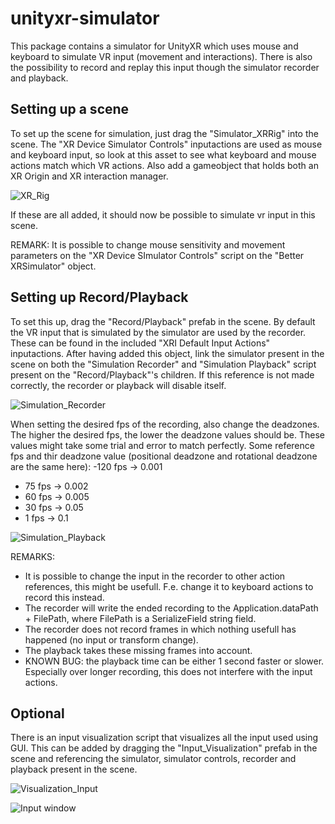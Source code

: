 # unityxr-simulator

This package contains a simulator for UnityXR which uses mouse and keyboard to simulate VR input (movement and interactions). There is also the possibility to record and replay this input though the simulator recorder and playback.

## Setting up a scene
To set up the scene for simulation, just drag the "Simulator_XRRig" into the scene. The "XR Device Simulator Controls" inputactions are used as mouse and keyboard input, so look at this asset to see what keyboard and mouse actions match which VR actions. 
Also add a gameobject that holds both an XR Origin and XR interaction manager.

![XR_Rig](https://user-images.githubusercontent.com/55093987/220591047-f48debff-2f8e-4bf3-a0a1-93c6df6c8d9b.png)

If these are all added, it should now be possible to simulate vr input in this scene. 

REMARK:
It is possible to change mouse sensitivity and movement parameters on the "XR Device SImulator Controls" script on the "Better XRSimulator" object.

## Setting up Record/Playback
To set this up, drag the "Record/Playback" prefab in the scene. By default the VR input that is simulated by the simulator are used by the recorder. These can be found in the included "XRI Default Input Actions" inputactions. After having added this object, link the simulator present in the scene on both the "Simulation Recorder" and "Simulation Playback" script present on the "Record/Playback"'s children. If this reference is not made correctly, the recorder or playback will disable itself.

![Simulation_Recorder](https://user-images.githubusercontent.com/55093987/220593049-80a64c54-a349-4e4f-acd0-d3918eb6e1e2.png)

When setting the desired fps of the recording, also change the deadzones. The higher the desired fps, the lower the deadzone values should be. These values might take some trial and error to match perfectly.
Some reference fps and thir deadzone value (positional deadzone and rotational deadzone are the same here):
-120 fps -> 0.001
- 75 fps -> 0.002
- 60 fps -> 0.005
- 30 fps -> 0.05
-  1 fps -> 0.1  

![Simulation_Playback](https://user-images.githubusercontent.com/55093987/220593058-e2902df1-592c-4a5e-80fd-8173fa8648e7.png)

REMARKS:
- It is possible to change the input in the recorder to other action references, this might be usefull. F.e. change it to keyboard actions to record this instead.
- The recorder will write the ended recording to the Application.dataPath + FilePath, where FilePath is a SerializeField string field.
- The recorder does not record frames in which nothing usefull has happened (no input or transform change).
- The playback takes these missing frames into account.
- KNOWN BUG: the playback time can be either 1 second faster or slower. Especially over longer recording, this does not interfere with the input actions.


## Optional
There is an input visualization script that visualizes all the input used using GUI. This can be added by dragging the "Input_Visualization" prefab in the scene and referencing the simulator, simulator controls, recorder and playback present in the scene.

![Visualization_Input](https://user-images.githubusercontent.com/55093987/220614294-aeaffe05-3528-4ec5-ad6a-03c161a4d113.png)

![Input window](https://user-images.githubusercontent.com/55093987/220614288-60a88730-3a95-42f2-a457-3328f79bbaa7.png)
